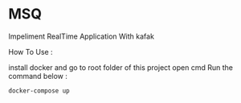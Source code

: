 # MSQ
Impeliment RealTime Application With kafak

How To Use : 

install docker and go to root folder of this project open cmd  Run the command below :

    docker-compose up

